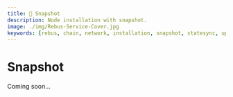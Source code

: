```yaml
---
title: 📸 Snapshot
description: Node installation with snapshot.
image: ./img/Rebus-Service-Cover.jpg
keywords: [rebus, chain, network, installation, snapshot, statesync, update]
---
```


# Snapshot

Coming soon...